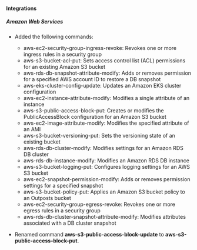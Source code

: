 #### Integrations

##### Amazon Web Services

- Added the following commands:
  - aws-ec2-security-group-ingress-revoke: Revokes one or more ingress rules in a security group
  - aws-s3-bucket-acl-put: Sets access control list (ACL) permissions for an existing Amazon S3 bucket
  - aws-rds-db-snapshot-attribute-modify: Adds or removes permission for a specified AWS account ID to restore a DB snapshot
  - aws-eks-cluster-config-update: Updates an Amazon EKS cluster configuration
  - aws-ec2-instance-attribute-modify: Modifies a single attribute of an instance
  - aws-s3-public-access-block-put: Creates or modifies the PublicAccessBlock configuration for an Amazon S3 bucket
  - aws-ec2-image-attribute-modify: Modifies the specified attribute of an AMI
  - aws-s3-bucket-versioning-put: Sets the versioning state of an existing bucket
  - aws-rds-db-cluster-modify: Modifies settings for an Amazon RDS DB cluster
  - aws-rds-db-instance-modify: Modifies an Amazon RDS DB instance
  - aws-s3-bucket-logging-put: Configures logging settings for an AWS S3 bucket
  - aws-ec2-snapshot-permission-modify: Adds or removes permission settings for a specified snapshot
  - aws-s3-bucket-policy-put: Applies an Amazon S3 bucket policy to an Outposts bucket
  - aws-ec2-security-group-egress-revoke: Revokes one or more egress rules in a security group
  - aws-rds-db-cluster-snapshot-attribute-modify: Modifies attributes associated with a DB cluster snapshot

- Renamed command **aws-s3-public-access-block-update** to **aws-s3-public-access-block-put**.
